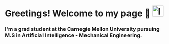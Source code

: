 # Greetings! Welcome to my page 👋 <img src="https://github.com/user-attachments/assets/8a67ff60-3d37-4d20-b290-e0b7dbd42c49" alt="Image description" width="35" height ="35">

### I'm a grad student at the Carnegie Mellon University pursuing M.S in Artificial Intelligence - Mechanical Engineering. 






<!--
**yashsakhale/yashsakhale** is a ✨ _special_ ✨ repository because its `README.md` (this file) appears on your GitHub profile.

Here are some ideas to get you started:

- 🔭 I’m currently working on ...
- 🌱 I’m currently learning ...
- 👯 I’m looking to collaborate on ...
- 🤔 I’m looking for help with ...
- 💬 Ask me about ...
- 📫 How to reach me: ...
- 😄 Pronouns: ...
- ⚡ Fun fact: ...
-->
